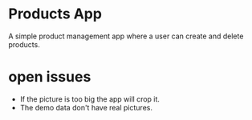 # Products App

A simple product management app where a user can create and delete products.

# open issues

- If the picture is too big the app will crop it.
- The demo data don't have real pictures.
